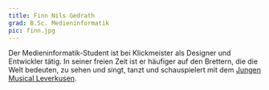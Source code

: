 ```yaml
---
title: Finn Nils Gedrath
grad: B.Sc. Medieninformatik
pic: finn.jpg
---
```


Der Medieninformatik-Student ist bei Klickmeister als Designer und Entwickler tätig. In seiner freien Zeit ist er häufiger auf den Brettern, die die Welt bedeuten, zu sehen und singt, tanzt und schauspielert mit dem [Jungen Musical Leverkusen](https://www.jungesmusical.de/).
